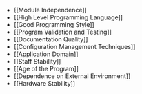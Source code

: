 
- [[Module Independence]]
- [[High Level Programming Language]]
- [[Good Programming Style]]
- [[Program Validation and Testing]]
- [[Documentation Quality]]
- [[Configuration Management Techniques]]
- [[Application Domain]]
- [[Staff Stability]]
- [[Age of the Program]]
- [[Dependence on External Environment]]
- [[Hardware Stability]]